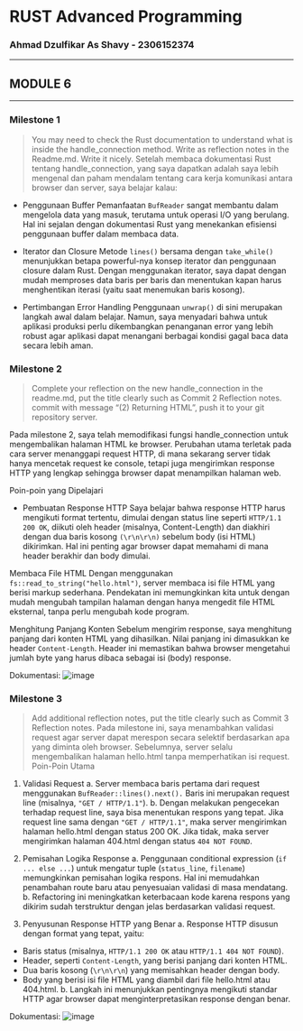 # RUST Advanced Programming
### Ahmad Dzulfikar As Shavy - 2306152374
---
## MODULE 6
---
### Milestone 1
> You may need to check the Rust documentation to understand what is inside the handle_connection method. Write as reflection notes in the Readme.md. Write it nicely.
Setelah membaca dokumentasi Rust tentang handle_connection, yang saya dapatkan adalah saya lebih mengenal dan paham mendalam tentang cara kerja komunikasi antara browser dan server, saya belajar kalau:
- Penggunaan Buffer
Pemanfaatan `BufReader` sangat membantu dalam mengelola data yang masuk, terutama untuk operasi I/O yang berulang. Hal ini sejalan dengan dokumentasi Rust yang menekankan efisiensi penggunaan buffer dalam membaca data.

- Iterator dan Closure
Metode `lines()` bersama dengan `take_while()` menunjukkan betapa powerful-nya konsep iterator dan penggunaan closure dalam Rust. Dengan menggunakan iterator, saya dapat dengan mudah memproses data baris per baris dan menentukan kapan harus menghentikan iterasi (yaitu saat menemukan baris kosong).

- Pertimbangan Error Handling
Penggunaan `unwrap()` di sini merupakan langkah awal dalam belajar. Namun, saya menyadari bahwa untuk aplikasi produksi perlu dikembangkan penanganan error yang lebih robust agar aplikasi dapat menangani berbagai kondisi gagal baca data secara lebih aman. 

### Milestone 2
> Complete your reflection on the new handle_connection in the readme.md, put the title clearly such as Commit 2 Reflection notes. commit with message “(2) Returning HTML”, push it to your git repository server.

Pada milestone 2, saya telah memodifikasi fungsi handle_connection untuk mengembalikan halaman HTML ke browser. Perubahan utama terletak pada cara server menanggapi request HTTP, di mana sekarang server tidak hanya mencetak request ke console, tetapi juga mengirimkan response HTTP yang lengkap sehingga browser dapat menampilkan halaman web.

Poin-poin yang Dipelajari
- Pembuatan Response HTTP
Saya belajar bahwa response HTTP harus mengikuti format tertentu, dimulai dengan status line seperti `HTTP/1.1 200 OK`, diikuti oleh header (misalnya, Content-Length) dan diakhiri dengan dua baris kosong `(\r\n\r\n)` sebelum body (isi HTML) dikirimkan. Hal ini penting agar browser dapat memahami di mana header berakhir dan body dimulai.

Membaca File HTML
Dengan menggunakan `fs::read_to_string("hello.html")`, server membaca isi file HTML yang berisi markup sederhana. Pendekatan ini memungkinkan kita untuk dengan mudah mengubah tampilan halaman dengan hanya mengedit file HTML eksternal, tanpa perlu mengubah kode program.

Menghitung Panjang Konten
Sebelum mengirim response, saya menghitung panjang dari konten HTML yang dihasilkan. Nilai panjang ini dimasukkan ke header `Content-Length`. Header ini memastikan bahwa browser mengetahui jumlah byte yang harus dibaca sebagai isi (body) response.

Dokumentasi:
![image](https://github.com/user-attachments/assets/e0d7a9e0-083d-43f8-860d-6b4bf708cba5)

### Milestone 3
> Add additional reflection notes, put the title clearly such as Commit 3 Reflection notes.
Pada milestone ini, saya menambahkan validasi request agar server dapat merespon secara selektif berdasarkan apa yang diminta oleh browser. Sebelumnya, server selalu mengembalikan halaman hello.html tanpa memperhatikan isi request.
Poin-Poin Utama
1. Validasi Request
a. Server membaca baris pertama dari request menggunakan `BufReader::lines().next().` Baris ini merupakan request line (misalnya, `"GET / HTTP/1.1"`).
b. Dengan melakukan pengecekan terhadap request line, saya bisa menentukan respons yang tepat. Jika request line sama dengan `"GET / HTTP/1.1"`, maka server mengirimkan halaman hello.html dengan status 200 OK. Jika tidak, maka server mengirimkan halaman 404.html dengan status `404 NOT FOUND`.
   
2. Pemisahan Logika Response
a. Penggunaan conditional expression (`if ... else ...`) untuk mengatur tuple (`status_line`, `filename`) memungkinkan pemisahan logika respons. Hal ini memudahkan penambahan route baru atau penyesuaian validasi di masa mendatang.
b. Refactoring ini meningkatkan keterbacaan kode karena respons yang dikirim sudah terstruktur dengan jelas berdasarkan validasi request.

3. Penyusunan Response HTTP yang Benar
a. Response HTTP disusun dengan format yang tepat, yaitu:
  - Baris status (misalnya, `HTTP/1.1 200 OK` atau `HTTP/1.1 404 NOT FOUND`).
  - Header, seperti `Content-Length`, yang berisi panjang dari konten HTML.
  - Dua baris kosong (`\r\n\r\n`) yang memisahkan header dengan body.
  - Body yang berisi isi file HTML yang diambil dari file hello.html atau 404.html.
b. Langkah ini menunjukkan pentingnya mengikuti standar HTTP agar browser dapat menginterpretasikan response dengan benar.

Dokumentasi:
![image](https://github.com/user-attachments/assets/3ae00e9f-ae99-4bba-b387-1e3f11f3e07b)




